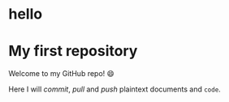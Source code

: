 # hello
# My first repository

Welcome to my GitHub repo! :smile:

Here I will *commit*, _pull_ and *push* plaintext documents and `code`.    
